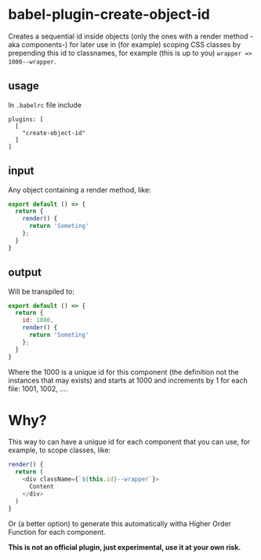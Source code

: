# babel-plugin-create-object-id

Creates a sequential id inside objects (only the ones with a render method -aka components-) for later use in (for example) scoping CSS classes by prepending this id to classnames, for example (this is up to you) `wrapper => 1000--wrapper`.

## usage

In `.babelrc` file include

```
plugins: [
  [
    "create-object-id"
  ]
]
```

## input

Any object containing a render method, like:

```javascript
export default () => {
  return {
    render() {
      return 'Someting'
    };
  }
}
```

## output

Will be transpiled to:

```javascript
export default () => {
  return {
    id: 1000,
    render() {
      return 'Someting'
    };
  }
}
```

Where the 1000 is a unique id for this component (the definition not the instances that may exists)
and starts at 1000 and increments by 1 for each file: 1001, 1002, ....

# Why?

This way to can have a unique id for each component that you can use, for example, to scope classes, like:

```javascript
render() {
  return (
    <div className={`${this.id}--wrapper`}>
      Content
    </div>
  )
}
```
Or (a better option) to generate this automatically witha Higher Order Function for each component.

**This is not an official plugin, just experimental, use it at your own risk.**


